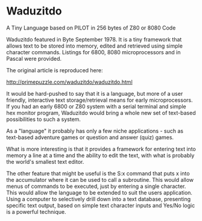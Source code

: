 # Waduzitdo
A Tiny Language based on PILOT in 256 bytes of Z80 or 8080 Code

Waduzitdo featured in Byte September 1978. It is a tiny framework that allows text to be stored into memory, edited and retrieved using simple character commands. Listings for 6800, 8080 microprocessors and in Pascal were provided.

The original article is reproduced here:

http://primepuzzle.com/waduzitdo/waduzitdo.html


It would be hard-pushed to say that it is a language, but more of a user friendly, interactive text storage/retrieval means for early microprocessors. If you had an early 6800 or Z80 system with a serial terminal and simple hex monitor program, Waduzitdo would bring a whole new set of text-based possibilities to such a system.


As a "language" it probably has only a few niche applications - such as text-based adventure games or question and answer (quiz) games.


What is more interesting is that it provides a framework for entering text into memory a line at a time and the ability to edit the text, with what is probably the world's smallest text editor.



The other feature that might be useful is the S:x command that puts x into the accumulator where it can be used to call a subroutine. This would allow menus of commands to be executed, just by entering a single character. This would allow the language to be extended to suit the users application.
Using a computer to selectively drill down into a text database, presenting specific text output, based on simple text character inputs and Yes/No logic is a powerful technique.
